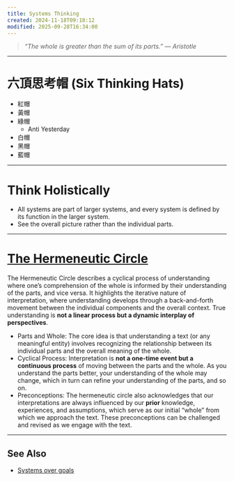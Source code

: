 ```yaml
---
title: Systems Thinking
created: 2024-11-18T09:18:12
modified: 2025-09-28T16:34:00
---
```


> _“The whole is greater than the sum of its parts.” — Aristotle_


---

# 六頂思考帽 (Six Thinking Hats)

* 紅帽
* 黃帽
* 綠帽
	* Anti Yesterday
* 白帽
* 黑帽
* 藍帽

---

# Think Holistically

* All systems are part of larger systems, and every system is defined by its function in the larger system.
* See the overall picture rather than the individual parts.

---

# [The Hermeneutic Circle](https://www.google.com/search?q=the+hermeneutic+circle)

The Hermeneutic Circle describes a cyclical process of understanding where one’s comprehension of the whole is informed by their understanding of the parts, and vice versa. It highlights the iterative nature of interpretation, where understanding develops through a back-and-forth movement between the individual components and the overall context. True understanding is **not a linear process but a dynamic interplay of perspectives**.

* Parts and Whole: The core idea is that understanding a text (or any meaningful entity) involves recognizing the relationship between its individual parts and the overall meaning of the whole.
* Cyclical Process: Interpretation is **not a one-time event but a continuous process** of moving between the parts and the whole. As you understand the parts better, your understanding of the whole may change, which in turn can refine your understanding of the parts, and so on.
* Preconceptions: The hermeneutic circle also acknowledges that our interpretations are always influenced by our **prior** knowledge, experiences, and assumptions, which serve as our initial “whole” from which we approach the text. These preconceptions can be challenged and revised as we engage with the text.

---

## See Also

* [Systems over goals](Systems%20over%20goals.md)
